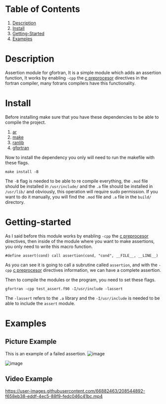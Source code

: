 # Table of Contents
1. [Description](#Description)
2. [Install](#Install)
3. [Getting-Started](#Getting-Started)
4. [Examples](#Examples)

# Description
Assertion module for gfortran, It is a simple module which adds an assertion function, It works by enabling `-cpp` the [c preprocesor](https://gcc.gnu.org/onlinedocs/gfortran/Preprocessing-Options.html) directives in the fortran compiler, many fotrans compilers have this functionality.
# Install
Before installing make sure that you have these dependencies to be able to compile the project.
1. [ar](https://man.archlinux.org/man/ar.1.en)
2. [make](https://man.archlinux.org/man/make.1)
3. [ranlib](https://man.archlinux.org/man/ranlib.1)
4. [gfortran](https://man.archlinux.org/man/gfortran.1)

Now to install the dependency you only will need to run the makefile with these flags.
```
make install -B
```
The `-B` flag is needed to be able to re compile everything, the `.mod` file should be installed in `/usr/include/` and the `.a` file should be installed in
`/usr/lib/` and obviously, this operation will require sudo permission.
If you want to do it manually, you will find the `.mod` file and `.a` file in the `build/` directory.
# Getting-started
As I said before this module works by enabling `-cpp` the [c preprocesor](https://gcc.gnu.org/onlinedocs/gfortran/Preprocessing-Options.html) directives,
then inside of the module where you want to make assertions, you only need to write this macro function.
```
#define assert(cond) call assertion(cond, "cond", __FILE__, __LINE__)
```
As you can see it is going to call a subrutine called `assertion`, and with the `-cpp` [c preprocesor](https://gcc.gnu.org/onlinedocs/gfortran/Preprocessing-Options.html) directives information, we can have a complete assertion.

Then to compile the modules or the program, you need to set these flags.
```
gfortran -cpp test_assert.f90 -I/usr/include -lassert
```
The `-lassert` refers to the `.a` library and the `-I/usr/include` is needed to be able to include the `assert` module. 

# Examples
## Picture Example
This is an example of a failed assertion.
![image](https://user-images.githubusercontent.com/66882463/208545832-dc47fd2a-bf13-46d5-ad0c-589f57ecf5cd.png)

![image](https://user-images.githubusercontent.com/66882463/208545605-669cbd4d-d686-487b-8cdc-53bbf2d8ef0a.png)
## Video Example
https://user-images.githubusercontent.com/66882463/208544892-f658eb38-eddf-4ec5-88f9-fedc046c41bc.mp4

